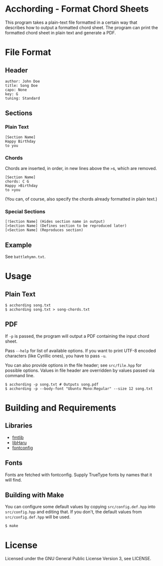 # Acchording - Format Chord Sheets

This program takes a plain-text file formatted in a certain way that describes how to output a formatted chord sheet. The program can print the formatted chord sheet in plain text and generate a PDF.

# File Format

## Header

```
author: John Doe
title: Song Doe
capo: None
key: G
tuning: Standard
```

## Sections

### Plain Text

```
[Section Name]
Happy Birthday
to you
```

### Chords

Chords are inserted, in order, in new lines above the `>`s, which are removed.

```
[Section Name]
chords: C G
Happy >Birthday
to >you
```

(You can, of course, also specify the chords already formatted in plain text.)

### Special Sections

```
[!Section Name] (Hides section name in output)
[>Section Name] (Defines section to be reproduced later)
[<Section Name] (Reproduces section)
```

## Example

See `battlehymn.txt`.

# Usage

## Plain Text

```
$ acchording song.txt
$ acchording song.txt > song-chords.txt
```

## PDF

If `-p` is passed, the program will output a PDF containing the input chord sheet.

Pass `--help` for list of available options. If you want to print UTF-8 encoded characters (like Cyrillic ones), you have to pass `-u`.

You can also provide options in the file header; see `src/file.hpp` for possible options. Values in file header are overridden by values passed via command line.

```
$ acchording -p song.txt # Outputs song.pdf
$ acchording -p --body-font "Ubuntu Mono:Regular" --size 12 song.txt
```

# Building and Requirements

## Libraries

- [fmtlib](https://github.com/fmtlib/fmt)
- [libHaru](http://libharu.org/)
- [fontconfig](https://www.freedesktop.org/wiki/Software/fontconfig/)

## Fonts

Fonts are fetched with fontconfig. Supply TrueType fonts by names that it will find.

## Building with Make

You can configure some default values by copying `src/config.def.hpp` into `src/config.hpp` and editing that. If you don't, the default values from `src/config.def.hpp` will be used.

```
$ make
```

# License

Licensed under the GNU General Public License Version 3, see LICENSE.
